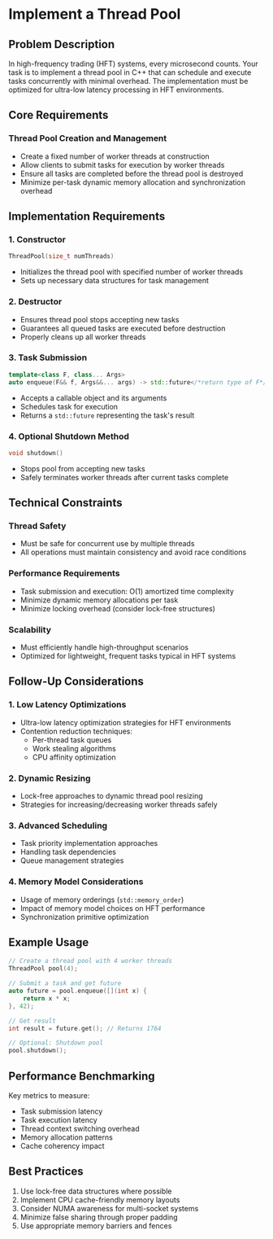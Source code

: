# Implement a Thread Pool

## Problem Description

In high-frequency trading (HFT) systems, every microsecond counts. Your task is to implement a thread pool in C++ that can schedule and execute tasks concurrently with minimal overhead. The implementation must be optimized for ultra-low latency processing in HFT environments.

## Core Requirements

### Thread Pool Creation and Management
- Create a fixed number of worker threads at construction
- Allow clients to submit tasks for execution by worker threads
- Ensure all tasks are completed before the thread pool is destroyed
- Minimize per-task dynamic memory allocation and synchronization overhead

## Implementation Requirements

### 1. Constructor
```cpp
ThreadPool(size_t numThreads)
```
- Initializes the thread pool with specified number of worker threads
- Sets up necessary data structures for task management

### 2. Destructor
- Ensures thread pool stops accepting new tasks
- Guarantees all queued tasks are executed before destruction
- Properly cleans up all worker threads

### 3. Task Submission
```cpp
template<class F, class... Args>
auto enqueue(F&& f, Args&&... args) -> std::future</*return type of F*/>
```
- Accepts a callable object and its arguments
- Schedules task for execution
- Returns a `std::future` representing the task's result

### 4. Optional Shutdown Method
```cpp
void shutdown()
```
- Stops pool from accepting new tasks
- Safely terminates worker threads after current tasks complete

## Technical Constraints

### Thread Safety
- Must be safe for concurrent use by multiple threads
- All operations must maintain consistency and avoid race conditions

### Performance Requirements
- Task submission and execution: O(1) amortized time complexity
- Minimize dynamic memory allocations per task
- Minimize locking overhead (consider lock-free structures)

### Scalability
- Must efficiently handle high-throughput scenarios
- Optimized for lightweight, frequent tasks typical in HFT systems

## Follow-Up Considerations

### 1. Low Latency Optimizations
- Ultra-low latency optimization strategies for HFT environments
- Contention reduction techniques:
  - Per-thread task queues
  - Work stealing algorithms
  - CPU affinity optimization

### 2. Dynamic Resizing
- Lock-free approaches to dynamic thread pool resizing
- Strategies for increasing/decreasing worker threads safely

### 3. Advanced Scheduling
- Task priority implementation approaches
- Handling task dependencies
- Queue management strategies

### 4. Memory Model Considerations
- Usage of memory orderings (`std::memory_order`)
- Impact of memory model choices on HFT performance
- Synchronization primitive optimization

## Example Usage

```cpp
// Create a thread pool with 4 worker threads
ThreadPool pool(4);

// Submit a task and get future
auto future = pool.enqueue([](int x) { 
    return x * x; 
}, 42);

// Get result
int result = future.get(); // Returns 1764

// Optional: Shutdown pool
pool.shutdown();
```

## Performance Benchmarking

Key metrics to measure:
- Task submission latency
- Task execution latency
- Thread context switching overhead
- Memory allocation patterns
- Cache coherency impact

## Best Practices

1. Use lock-free data structures where possible
2. Implement CPU cache-friendly memory layouts
3. Consider NUMA awareness for multi-socket systems
4. Minimize false sharing through proper padding
5. Use appropriate memory barriers and fences
